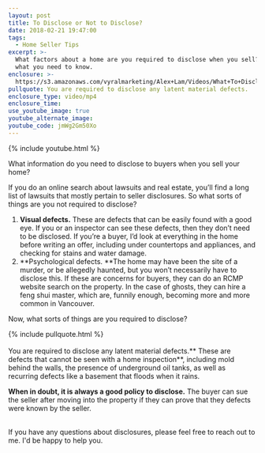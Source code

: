 ```yaml
---
layout: post
title: To Disclose or Not to Disclose?
date: 2018-02-21 19:47:00
tags:
  - Home Seller Tips
excerpt: >-
  What factors about a home are you required to disclose when you sell? Here’s
  what you need to know.
enclosure: >-
  https://s3.amazonaws.com/vyralmarketing/Alex+Lam/Videos/What+To+Disclose+When+Selling+-+Vancouver+Real+Estate+Agent.mp4
pullquote: You are required to disclose any latent material defects.
enclosure_type: video/mp4
enclosure_time:
use_youtube_image: true
youtube_alternate_image:
youtube_code: jmWg2Gm50Xo
---
```


{% include youtube.html %}

What information do you need to disclose to buyers when you sell your home?

If you do an online search about lawsuits and real estate, you’ll find a long list of lawsuits that mostly pertain to seller disclosures. So what sorts of things are you not required to disclose?

1. **Visual defects.** These are defects that can be easily found with a good eye. If you or an inspector can see these defects, then they don’t need to be disclosed. If you’re a buyer, I’d look at everything in the home before writing an offer, including under countertops and appliances, and checking for stains and water damage.
2. **Psychological defects.&nbsp;**The home may have been the site of a murder, or be allegedly haunted, but you won’t necessarily have to disclose this. If these are concerns for buyers, they can do an RCMP website search on the property. In the case of ghosts, they can hire a feng shui master, which are, funnily enough, becoming more and more common in Vancouver.

Now, what sorts of things are you required to disclose?

{% include pullquote.html %}<br><br>You are required to disclose any latent material defects.** These are defects that cannot be seen with a home inspection**, including mold behind the walls, the presence of underground oil tanks, as well as recurring defects like a basement that floods when it rains.

**When in doubt, it is always a good policy to disclose.** The buyer can sue the seller after moving into the property if they can prove that they defects were known by the seller.

<br>If you have any questions about disclosures, please feel free to reach out to me. I'd be happy to help you.&nbsp;<br>&nbsp;